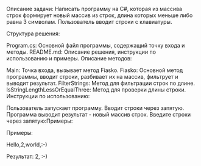 Описание задачи:
Написать программу на C#, которая из массива строк формирует новый массив из строк, длина которых меньше либо равна 3 символам. Пользователь вводит строки с клавиатуры.

Структура решения:

Program.cs: Основной файл программы, содержащий точку входа и методы.
README.md: Описание решения, инструкции по использованию и примеры.
Описание методов:

Main: Точка входа, вызывает метод Fiasko.
Fiasko: Основной метод программы, вводит строки, разбивает их на массив, фильтрует и выводит результат.
FilterStrings: Метод для фильтрации строк по длине.
IsStringLengthLessOrEqualThree: Метод для проверки длины строки.
Инструкции по использованию:

Пользователь запускает программу.
Вводит строки через запятую.
Программа выводит результат - новый массив строк.
Введите строки через запятую:Примеры:

Примеры:

Hello,2,world,:-)

Результат:
2, :-)